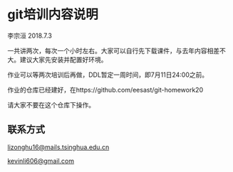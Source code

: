 # git培训内容说明

李宗洹 2018.7.3

一共讲两次，每次一个小时左右。大家可以自行先下载课件，与去年内容相差不大。建议大家先安装并配置好环境。

作业可以等两次培训后再做，DDL暂定一周时间，即7月11日24:00之前。

作业的仓库已经建好，在https://github.com/eesast/git-homework20

请大家不要在这个仓库下操作。

## 联系方式

lizonghu16@mails.tsinghua.edu.cn

kevinli606@gmail.com
